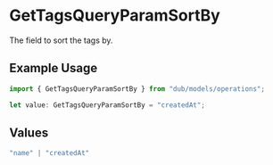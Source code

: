 # GetTagsQueryParamSortBy

The field to sort the tags by.

## Example Usage

```typescript
import { GetTagsQueryParamSortBy } from "dub/models/operations";

let value: GetTagsQueryParamSortBy = "createdAt";
```

## Values

```typescript
"name" | "createdAt"
```